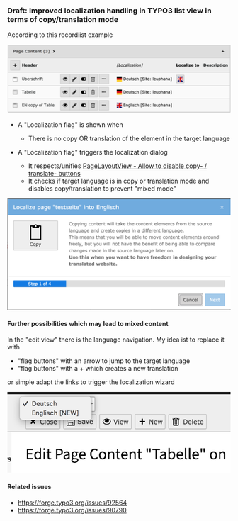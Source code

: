 ### Draft: Improved localization handling in TYPO3 list view in terms of copy/translation mode

According to this recordlist example

![Recordlist](/Documentation/Images/tt_content_recordlist.png)

* A "Localization flag" is shown when
  * There is no copy OR translation of the element in the target language

* A "Localization flag" triggers the localization dialog
  * It respects/unifies [PageLayoutView - Allow to disable copy- / translate- buttons](https://docs.typo3.org/c/typo3/cms-core/master/en-us/Changelog/9.0/Feature-76910-PageLayoutViewAllowToDisableCopyTranslateButtons.html)
  * It checks if target language is in copy or translation mode and disables copy/translation to prevent "mixed mode"

![LocalizationWizard](/Documentation/Images/localization_copy_wizard_in_listview.png)

#### Further possibilities which may lead to mixed content

In the "edit view" there is the language navigation. My idea ist to replace it with 

* "flag buttons" with an arrow to jump to the target language
* "flag buttons" with a + which creates a new translation

or simple adapt the links to trigger the localization wizard 

![LocalizationWizard](/Documentation/Images/language_switch_edit_view.png)


#### Related issues

* https://forge.typo3.org/issues/92564
* https://forge.typo3.org/issues/90790
